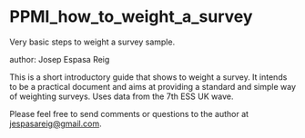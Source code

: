 # PPMI_how_to_weight_a_survey
Very basic steps to weight a survey sample.

author: Josep Espasa Reig

This is a short introductory guide that shows to weight a survey. It intends to be a practical document and aims at providing a standard and simple way of weighting surveys. Uses data from the 7th ESS UK wave.

Please feel free to send comments or questions to the author at jespasareig@gmail.com.
